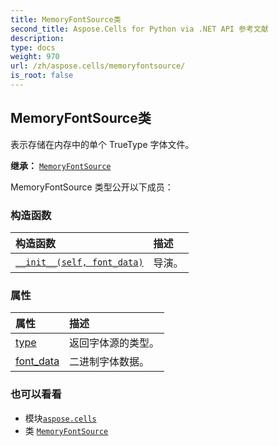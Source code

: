 ```yaml
---
title: MemoryFontSource类
second_title: Aspose.Cells for Python via .NET API 参考文献
description:
type: docs
weight: 970
url: /zh/aspose.cells/memoryfontsource/
is_root: false
---
```

## MemoryFontSource类
表示存储在内存中的单个 TrueType 字体文件。



**继承：** [`MemoryFontSource`](/cells/python-net/zh/aspose.cells/memoryfontsource)



MemoryFontSource 类型公开以下成员：

### 构造函数
|构造函数|描述|
| :- | :- |
| [`__init__(self, font_data)`](/cells/python-net/zh/aspose.cells/memoryfontsource/__init__/#bytes) |导演。|


### 属性
|属性|描述|
| :- | :- |
| [type](/cells/python-net/zh/aspose.cells/memoryfontsource/type) |返回字体源的类型。|
| [font_data](/cells/python-net/zh/aspose.cells/memoryfontsource/font_data) |二进制字体数据。|



### 也可以看看
* 模块[`aspose.cells`](..)
* 类 [`MemoryFontSource`](/cells/python-net/zh/aspose.cells/memoryfontsource)
